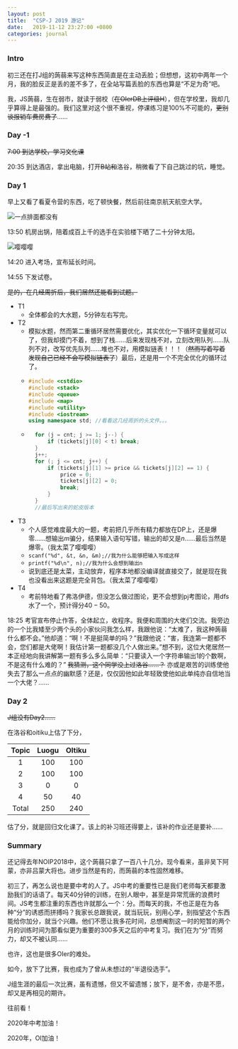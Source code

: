 ```yaml
---
layout: post
title:  "CSP-J 2019 游记"
date:   2019-11-12 23:27:00 +0800
categories: journal
---
```

### Intro
初三还在打J组的蒟蒻来写这种东西简直是在主动丢脸；但想想，这初中两年一个月，我的脸反正是丢的差不多了，在全站写篇丢脸的东西也算是“不足为奇”吧。

我，JS蒟蒻，生在弱市，就读于弱校（~~在OIerDB上评级H~~），但在学校里，我却几乎算得上是最强的。我们这里对这个很不重视，停课练习是100%不可能的，~~更别谈报销车费房费了~~……

### Day -1
~~7:00 到达学校，学习文化课~~

20:35 到达酒店，拿出电脑，打开~~B站和~~洛谷，稍微看了下自己跳过的坑，睡觉。

### Day 1
早上又看了看夏令营的东西，吃了顿快餐，然后前往南京航天航空大学。

![一点排面都没有](https://i.loli.net/2019/11/22/YTOPKH25XMqnSvh.jpg)

13:50 机房出锅，陪着成百上千的选手在实验楼下晒了二十分钟太阳。

![嘤嘤嘤](https://i.loli.net/2019/11/22/jtyOwVopRLI4Une.jpg)

14:20 进入考场，宣布延长时间。

14:55 下发试卷。

~~是的，在几经周折后，我们居然还能看到试题。~~

- T1
	- 全体都会的大水题，5分钟左右写完。
- T2
	- 模拟水题，然而第二重循环居然需要优化，其实优化一下循环变量就可以了，但我却摸门不着，想到了栈……后来发现栈不对，立刻改用队列……队列不对，改写优先队列……堆也不对，用模拟链表！！！（~~然而写着写着发现自己已经不会写模拟链表了~~）最后，还是用一个不完全优化的循环过了。
    - ```cpp
      #include <cstdio>
      #include <stack>
      #include <queue>
      #include <map>
      #include <utility>
      #include <iostream>
      using namespace std; //看看这几经周折的头文件。。。
      ```
	- ```cpp
		for (j = cnt; j >= 1; j--) {
			if (tickets[j][0] < t) break;
		}
		j++;
		for (; j <= cnt; j++) {
			if (tickets[j][1] >= price && tickets[j][2] == 1) {
				price = 0;
				tickets[j][2] = 0;
				break;
     		}
		}
  		//最后写出来的蛇皮版本
  	  ```
- T3
  	- 个人感觉难度最大的一题，考前把几乎所有精力都放在DP上，还是爆零……想输出$m$骗分，结果输入语句写错，输出的却又是$n$……最后当然是爆零。（我太菜了嘤嘤嘤）
  	- ```scanf("%d", &t, &n, &m);//我为什么能够把输入写成这样```
  	- ```printf("%d\n", n);//我为什么会想到输出n```
  	- 说到底还是太菜，主动放弃，程序本地都没编译就直接交了，就是现在我也没看出来这题是完全背包。（我太菜了嘤嘤嘤）
- T4
  	- 考前特地看了弗洛伊德，但没怎么做过图论，更不会想到pj考图论，用dfs水了一个，预计得分$40-50$。

18:25 考官宣布停止作答，全体起立，收程序。我便和周围的大佬们交流。我旁边的一个比我矮至少两个头的小家伙问我怎么样，我跟他说：“太难了，我这种蒟蒻什么都不会。”他却道：“啊！不是挺简单的吗？”我跟他说：“害，我连第一题都不会，您们都是大佬啊！我估计第一题都没几个人做出来。”想不到，这位大佬居然一本正经地向我讲解第一题有多么多么简单：“只要读入一个字符串输出1的个数啊，不是这有什么难的？” ~~我猜测，这个同学没上过洛谷……？~~ 亦或是艰苦的训练使他失去了那么一点点的幽默感？还是，仅仅因他如此年轻致使他如此单纯亦自信地当一个大佬？……
### Day 2
~~J组没有Day2……~~

在洛谷和oitiku上估了下分，

| Topic | Luogu | OItiku |
| :-----------: | :-----------: | :-----------: |
| 1 | 100 | 100 |
| 2 | 100 | 100 |
| 3 | 0 | 0 |
| 4 | 50 | 40 |
| Total | 250 | 240 |
  
估了分，就是回归文化课了。该上的补习班还得要上，该补的作业还是要补……

### Summary
还记得去年NOIP2018中，这个蒟蒻只拿了一百八十几分。现今看来，虽非吴下阿蒙，亦非吕蒙大将也。进步当然是有的，而蒟蒻的本性固然难移。

初三了，再怎么说也是要中考的人了。JS中考的重要性已是我们老师每天都要激励我们的话语了。每天40分钟的训练，在别人眼中，甚至是异常荒唐的浪费时间。JS考生都注重的东西也许就那么一个：分。而每天的我，不也正是在为各种“分”的诱惑而拼搏吗？我家长总跟我说，就当玩玩，别用心学，别指望这个东西能给你加分，就当个兴趣。他们不愿让我多花时间，总想阉割这一时的短暂的两个月的训练时间为那看似更为重要的300多天之后的中考复习。我们在为“分”而努力，却又不被认同……
  
也许，这也是很多OIer的难处。

如今，放下了比赛，我也成为了曾从未想过的“半退役选手”。

J组生涯的最后一次比赛，虽有遗憾，但又不留遗憾；放下，是不舍，亦是不愿，却又是再相见的期许。

往前看！

$2020$年中考加油！

$2020$年，OI加油！